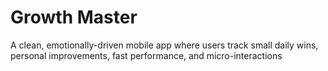 # Growth Master
A clean, emotionally-driven mobile app where users track small daily wins, personal improvements, fast performance, and micro-interactions
